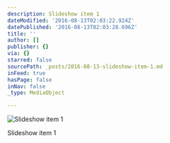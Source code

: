 ```yaml
---
description: Slideshow item 1
dateModified: '2016-08-13T02:03:22.924Z'
datePublished: '2016-08-13T02:03:28.696Z'
title: ''
author: []
publisher: {}
via: {}
starred: false
sourcePath: _posts/2016-08-13-slideshow-item-1.md
inFeed: true
hasPage: false
inNav: false
_type: MediaObject

---
```

![Slideshow item 1](https://the-grid-user-content.s3-us-west-2.amazonaws.com/8f8c92f3-dd6b-45a6-8ae4-483596827164.jpg)

Slideshow item 1